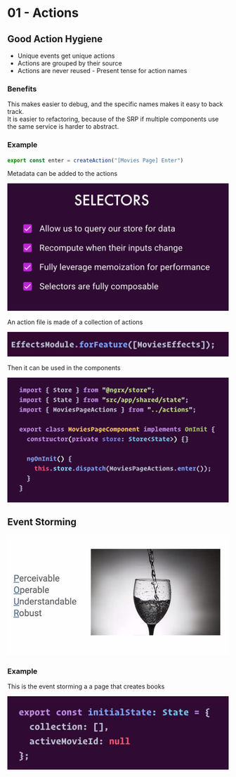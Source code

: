 # 01 - Actions

## Good Action Hygiene

* Unique events get unique actions
* Actions are grouped by their source
* Actions are never reused - Present tense for action names

### Benefits

This makes easier to debug, and the specific names makes it easy to back track.  
It is easier to refactoring, because of the SRP if multiple components use the same service is harder to abstract.  


### Example

```typescript
export const enter = createAction("[Movies Page] Enter")
```

Metadata can be added to the actions

![](../.gitbook/assets/image%20%2817%29.png)

An action file is made of a collection of actions

![](../.gitbook/assets/image%20%2830%29.png)

Then it can be used in the components

![](../.gitbook/assets/image%20%282%29.png)

## Event Storming

![](../.gitbook/assets/image%20%2826%29.png)

### Example

This is the event storming a a page that creates books

![](../.gitbook/assets/image%20%287%29.png)

### 

